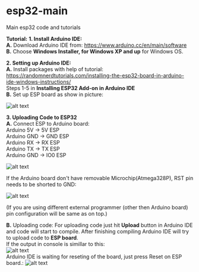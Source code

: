# esp32-main
Main esp32 code and tutorials


 **Tutorial:** 
 **1. Install Arduino IDE:**  
   **A.** Download Arduino IDE from: https://www.arduino.cc/en/main/software    
   **B.** Choose **Windows Installer, for Windows XP and up** for Windows OS.

 **2. Setting up Arduino IDE:**  
   **A.** Install packages with help of tutorial:  
      https://randomnerdtutorials.com/installing-the-esp32-board-in-arduino-ide-windows-instructions/  
      Steps 1-5 in **Installing ESP32 Add-on in Arduino IDE**   
   **B.** Set up ESP board as show in picture: 

   ![alt text](https://github.com/CyberPunkLabBratislava/esp32-main/blob/master/pictures/ArduinoIDEConf.png)  

**3. Uploading Code to ESP32**  
   **A.** Connect ESP to Arduino board:  
      Arduino 5V  -> 5V  ESP  
      Arduino GND -> GND ESP  
      Arduino RX  -> RX  ESP  
      Arduino TX  -> TX  ESP  
      Arduino GND -> IO0 ESP  

   ![alt text](https://github.com/CyberPunkLabBratislava/esp32-main/blob/master/pictures/connected.png)  

   If the Arduino board don't have removable Microchip(Atmega328P), RST pin needs to be shorted to GND:  

   ![alt text]()  

   (If you are using different external programmer (other then Arduino board) pin configuration will be same as on top.) 

   **B.** Uploading code:
      For uploading code just hit **Upload** button in Arduino IDE and code will start to compile. After finishing compiling Arduino IDE will try to upload code to **ESP board**.  
      If the output in console is simillar to this:  
   ![alt text](https://github.com/CyberPunkLabBratislava/esp32-main/blob/master/pictures/CodeUpload.png)  
      Arduino IDE is waiting for reseting of the board, just press Reset on ESP board.:
   ![alt text](https://github.com/CyberPunkLabBratislava/esp32-main/blob/master/pictures/connectedRst.png)  



